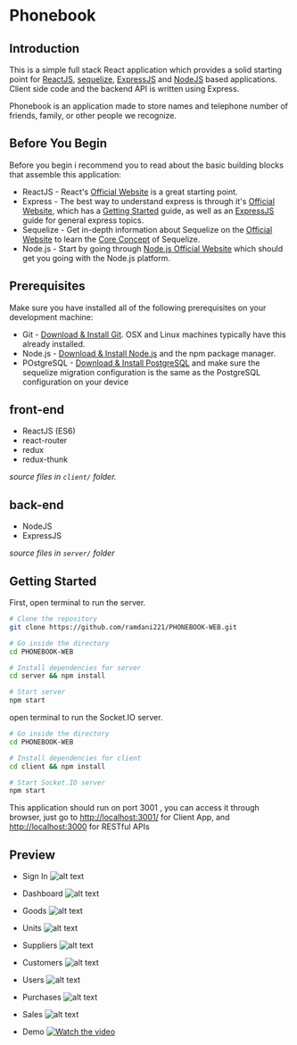 # Phonebook

## Introduction

This is a simple full stack React application which provides a solid starting point for [ReactJS](https://reactjs.org/), [sequelize](https://sequelize.org/), [ExpressJS](https://expressjs.com/) and [NodeJS](https://nodejs.org/en/) based applications. Client side code and the backend API is written using Express.

Phonebook is an application made to store names and telephone number of friends, family, or other people we recognize.

## Before You Begin

Before you begin i recommend you to read about the basic building blocks that assemble this application:
* ReactJS - React's [Official Website](https://reactjs.org/) is a great starting point.
* Express - The best way to understand express is through it's [Official Website](https://expressjs.com/), which has a [Getting Started](https://expressjs.com/en/starter/installing.html) guide, as well as an [ExpressJS](https://expressjs.com/en/guide/routing.html) guide for general express topics.
* Sequelize - Get in-depth information about Sequelize on the [Official Website](https://sequelize.org/) to learn the [Core Concept](https://sequelize.org/docs/v6/category/core-concepts/) of Sequelize.
* Node.js - Start by going through [Node.js Official Website](https://nodejs.org/en/) which should get you going with the Node.js platform.

## Prerequisites

Make sure you have installed all of the following prerequisites on your development machine:
* Git - [Download & Install Git](https://git-scm.com/downloads). OSX and Linux machines typically have this already installed.
* Node.js - [Download & Install Node.js](https://nodejs.org/en/download/) and the npm package manager.
* POstgreSQL - [Download & Install PostgreSQL](https://www.postgresql.org/download/) and make sure the sequelize migration configuration is the same as the PostgreSQL configuration on your device

## front-end

 - ReactJS (ES6)
 - react-router 
 - redux
 - redux-thunk

*source files in `client/` folder.*
## back-end

 - NodeJS
 - ExpressJS

*source files in `server/` folder*

## Getting Started

First, open terminal to run the server.

```bash
# Clone the repository
git clone https://github.com/ramdani221/PHONEBOOK-WEB.git

# Go inside the directory
cd PHONEBOOK-WEB

# Install dependencies for server
cd server && npm install

# Start server
npm start
```

open terminal to run the Socket.IO server.

```bash
# Go inside the directory
cd PHONEBOOK-WEB

# Install dependencies for client
cd client && npm install

# Start Socket.IO server
npm start
```

This application should run on port 3001 , you can access it through browser, just go to [http://localhost:3001/](http://localhost:3001/) for Client App, and
[http://localhost:3000](http://localhost:3000) for RESTful APIs


## Preview

* Sign In
![alt text](https://github.com/ramdani221/POS/blob/main/public/screenshots/SigIn.png?raw=true)

* Dashboard
![alt text](https://github.com/ramdani221/POS/blob/main/public/screenshots/Dashboard.png?raw=true)

* Goods
![alt text](https://github.com/ramdani221/POS/blob/main/public/screenshots/Goods.png?raw=true)

* Units
![alt text](https://github.com/ramdani221/POS/blob/main/public/screenshots/Units.png?raw=true)

* Suppliers
![alt text](https://github.com/ramdani221/POS/blob/main/public/screenshots/Suppliers.png?raw=true)

* Customers
![alt text](https://github.com/ramdani221/POS/blob/main/public/screenshots/Customers.png?raw=true)

* Users
![alt text](https://github.com/ramdani221/POS/blob/main/public/screenshots/Users.png?raw=true)

* Purchases
![alt text](https://github.com/ramdani221/POS/blob/main/public/screenshots/Purchases.png?raw=true)

* Sales
![alt text](https://github.com/ramdani221/POS/blob/main/public/screenshots/Sales.png?raw=true)

* Demo
[![Watch the video](https://github.com/ramdani221/POS/blob/main/public/screenshots/Demo.png?raw=true)](https://youtu.be/9TvVxnjgjHA)
